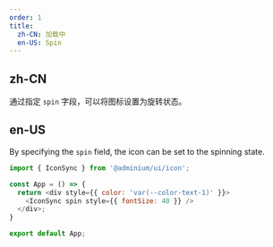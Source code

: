 ```yaml
---
order: 1
title:
  zh-CN: 加载中
  en-US: Spin
---
```


## zh-CN

通过指定 `spin` 字段，可以将图标设置为旋转状态。

## en-US

By specifying the `spin` field, the icon can be set to the spinning state.

```js
import { IconSync } from '@adminium/ui/icon';

const App = () => {
  return <div style={{ color: 'var(--color-text-1)' }}>
    <IconSync spin style={{ fontSize: 40 }} />
  </div>;
}

export default App;
```
